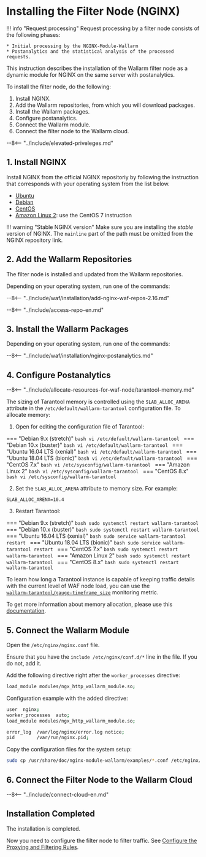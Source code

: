# Installing the Filter Node (NGINX)

!!! info "Request processing"
    Request processing by a filter node consists of the following phases:
    
    * Initial processing by the NGINX-Module-Wallarm
    * Postanalytics and the statistical analysis of the processed requests.

This instruction describes the installation of the Wallarm filter node as a dynamic module for NGINX on the same server with postanalytics.

To install the filter node, do the following:

1. Install NGINX.
2. Add the Wallarm repositories, from which you will download packages.
3. Install the Wallarm packages.
4. Configure postanalytics.
5. Connect the Wallarm module.
6. Connect the filter node to the Wallarm cloud.

--8<-- "../include/elevated-priveleges.md"

## 1. Install NGINX

Install NGINX from the official NGINX repositoriy by following the instruction that corresponds with your operating system from the list below.

*   [Ubuntu](https://docs.nginx.com/nginx/admin-guide/installing-nginx/installing-nginx-open-source/#installing-a-prebuilt-ubuntu-package-from-the-official-nginx-repository)
*   [Debian](https://docs.nginx.com/nginx/admin-guide/installing-nginx/installing-nginx-open-source/#installing-a-prebuilt-debian-package-from-the-official-nginx-repository)
*   [CentOS](https://docs.nginx.com/nginx/admin-guide/installing-nginx/installing-nginx-open-source/#installing-a-prebuilt-centos-rhel-package-from-the-official-nginx-repository)
*   [Amazon Linux 2](https://docs.nginx.com/nginx/admin-guide/installing-nginx/installing-nginx-open-source/#installing-a-prebuilt-centos-rhel-package-from-the-official-nginx-repository): use the CentOS 7 instruction 

!!! warning "Stable NGINX version"
    Make sure you are installing the *stable* version of NGINX. The `mainline` part of the path must be omitted from the NGINX repository link.

## 2. Add the Wallarm Repositories

The filter node is installed and updated from the Wallarm repositories.

Depending on your operating system, run one of the commands:

--8<-- "../include/waf/installation/add-nginx-waf-repos-2.16.md"

--8<-- "../include/access-repo-en.md"

## 3. Install the Wallarm Packages

Depending on your operating system, run one of the commands:

--8<-- "../include/waf/installation/nginx-postanalytics.md"

## 4. Configure Postanalytics

--8<-- "../include/allocate-resources-for-waf-node/tarantool-memory.md"

The sizing of Tarantool memory is controlled using the `SLAB_ALLOC_ARENA` attribute in the `/etc/default/wallarm‑tarantool` configuration file. To allocate memory:

<ol start="1"><li>Open for editing the configuration file of Tarantool:</li></ol>


=== "Debian 9.x (stretch)"
    ```bash
    vi /etc/default/wallarm-tarantool
    ```
=== "Debian 10.x (buster)"
    ```bash
    vi /etc/default/wallarm-tarantool
    ```
=== "Ubuntu 16.04 LTS (xenial)"
    ```bash
    vi /etc/default/wallarm-tarantool
    ```
=== "Ubuntu 18.04 LTS (bionic)"
    ```bash
    vi /etc/default/wallarm-tarantool
    ```
=== "CentOS 7.x"
    ```bash
    vi /etc/sysconfig/wallarm-tarantool
    ```
=== "Amazon Linux 2"
    ```bash
    vi /etc/sysconfig/wallarm-tarantool
    ```
=== "CentOS 8.x"
    ```bash
    vi /etc/sysconfig/wallarm-tarantool
    ```

<ol start="2"><li>Set the <code>SLAB_ALLOC_ARENA</code> attribute to memory size. For example:</li></ol>

```
SLAB_ALLOC_ARENA=10.4
```

<ol start="3"><li>Restart Tarantool:</li></ol>

=== "Debian 9.x (stretch)"
    ```bash
    sudo systemctl restart wallarm-tarantool
    ```
=== "Debian 10.x (buster)"
    ```bash
    sudo systemctl restart wallarm-tarantool
    ```
=== "Ubuntu 16.04 LTS (xenial)"
    ```bash
    sudo service wallarm-tarantool restart
    ```
=== "Ubuntu 18.04 LTS (bionic)"
    ```bash
    sudo service wallarm-tarantool restart
    ```
=== "CentOS 7.x"
    ```bash
    sudo systemctl restart wallarm-tarantool
    ```
=== "Amazon Linux 2"
    ```bash
    sudo systemctl restart wallarm-tarantool
    ```
=== "CentOS 8.x"
    ```bash
    sudo systemctl restart wallarm-tarantool
    ```

To learn how long a Tarantool instance is capable of keeping traffic details with the current level of WAF node load, you can use the [`wallarm‑tarantool/gauge‑timeframe_size`](../admin-en/monitoring/available-metrics.md#time-of-storing-requests-in-the-postanalytics-module-in-seconds) monitoring metric.

To get more information about memory allocation, please use this [documentation](../admin-en/configuration-guides/allocate-resources-for-waf-node.md).

## 5. Connect the Wallarm Module

Open the `/etc/nginx/nginx.conf` file.

Ensure that you have the `include /etc/nginx/conf.d/*` line in the file. If you do not, add it.

Add the following directive right after the `worker_processes` directive:

``` bash
load_module modules/ngx_http_wallarm_module.so;
```

Configuration example with the added directive:

``` bash
user  nginx;
worker_processes  auto;
load_module modules/ngx_http_wallarm_module.so;

error_log  /var/log/nginx/error.log notice;
pid        /var/run/nginx.pid;
```

Copy the configuration files for the system setup:

``` bash
sudo cp /usr/share/doc/nginx-module-wallarm/examples/*.conf /etc/nginx/conf.d/
```

## 6. Connect the Filter Node to the Wallarm Cloud

--8<-- "../include/connect-cloud-en.md"

## Installation Completed

The installation is completed.

Now you need to configure the filter node to filter traffic. See [Configure the Proxying and Filtering Rules](qs-setup-proxy-en.md).
